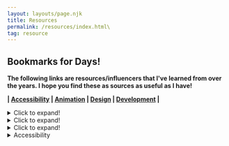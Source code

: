 ```yaml
---
layout: layouts/page.njk
title: Resources
permalink: /resources/index.html\
tag: resource
---
```

## Bookmarks for Days!

**The following links are resources/influencers that I've learned from over the years. I hope you find these as sources
as useful as I have!**

**\| [Accessibility](#accessibility) | [Animation](#animation) | [Design](#design) | [Development](#development) |**

<details>
	<summary>Click to expand!</summary>

	## Heading
	1. A numbered
	2. list
	* With some
	* Sub bullets
</details>

<details>
	<summary>Click to expand!</summary>

	## Heading
	1. A numbered
	2. list
	* With some
	* Sub bullets
</details>

<details>
	<summary>Click to expand!</summary>

	## Heading
	1. A numbered
	2. list
	* With some
	* Sub bullets
</details>

<details>
	<summary>Accessibility</summary>

	* **Standard**

	* [W3C Accessibility Standards Overview](https://www.w3.org/WAI/standards-guidelines/)
	* [Web Content Accessibility Guidelines (WCAG) 2.0](https://www.w3.org/TR/WCAG20/)
	* [Standards for Writing Accessibly](https://alistapart.com/article/standards-for-writing-accessibly/)
	* [HTML: A good basis for accessibility](https://developer.mozilla.org/en-US/docs/Learn/Accessibility/HTML)
	* **Navigation**

	* [Accessible Mobile Navigation](https://www.a11ymatters.com/pattern/mobile-nav/)
	* [Accessibility for Hamburger Menu](https://medium.com/@linlinghao/accessibility-for-hamburger-menu-a37fa9617a89)
	* **Strategy**

	* [ADA Website Compliance: Preparing Your College or University
	Website](https://www.oho.com/blog/ada-website-compliance-preparing-your-college-or-university-website)
	* [Checklist to Comply with ADA Accessibility in Higher
	Education](https://opensenselabs.com/blog/articles/checklist-comply-ada-accessibility-higher-education)
	* [ADA Title II Action Guide for State and Local Governments](https://www.adaactionguide.org/action-steps)
	* [Making the Web More Accessible Using Machine
	Learning](https://medium.com/myplanet-musings/making-the-web-more-accessible-using-machine-learning-8a32eaafdb3a)
	* [14 easy ways to make your website more
	accessible](https://www.creativebloq.com/advice/14-easy-ways-to-make-your-website-more-accessible)
	* [A11y at Clio: How We Build Accessible UI Web
	Components](https://labs.clio.com/a11y-at-clio-how-we-build-accessible-ui-web-components-b31d8e1fef23)
	* [United States Web Design System](https://designsystem.digital.gov/)
	* [Checklist to avoid the most common accessibility
	errors](https://www.brucelawson.co.uk/2019/checklist-to-avoid-the-most-common-accessibility-errors/)
	* [Web Accessibility Tutorials](https://www.w3.org/WAI/tutorials/)
	* [How to be a keyboard accessibility super hero](http://simplyaccessible.com/article/keyboard-superhero/)
	* [Writing CSS with Accessibility in
	Mind](https://medium.com/@matuzo/writing-css-with-accessibility-in-mind-8514a0007939)
	* [Unexpected accessibility tips](https://www.cjcid.com/articles/unexpected-a11y-tips/)
	* [5 ways content can improve your websites’ accessibility — and overall
	UX](https://webflow.com/blog/5-ways-content-can-improve-your-websites-accessibility-and-overall-ux)
	* [Start with empathy](https://simplyaccessible.com/article/empathy/)
	* **Misc Resources**

	* [The state of accessible web UI frameworks](https://darekkay.com/blog/accessible-ui-frameworks/)
	* [Accessibility Update Towards 2020](https://www.boye-co.com/blog/2019/10/3/accessibility-update-towards-2020)
	* [Growing Accessibility Conversations](https://css-tricks.com/growing-accessibility-conversations/)
	* [Accessibility Reviews](https://a11y.reviews/)
	* [Enhancing The Clickable Area Size](https://ishadeed.com/article/clickable-area/)
	* [Web Components and the Accessibility Object model (AOM)](https://www.24a11y.com/2019/web-components-and-the-aom/)
	* [VICE VERSA - diagonal UI optimized for single hand
	IX](https://www.behance.net/gallery/12419409/VICE-VERSA-diagonal-UI-optimized-for-a-single-hand-IX)
	* [Accessibility in JavaScript Applications](https://marcysutton.github.io/js-a11y-workshop/)
	* [PUXL - framework](https://puxl.io/)
	* [Nutrition Cards for Accessible Components](https://davatron5000.github.io/a11y-nutrition-cards/)
	* [The A11Y Project](https://a11yproject.com/)
	* [Periodic Table of ARIA 1.0 Roles](https://dylanb.github.io/periodic-aria-roles.html)
	* [WAI-ARIA Authoring Practices 1.1](https://www.w3.org/TR/wai-aria-practices/)
	* [Accessible Rich Internet Applications (WAI-ARIA) 1.1](https://www.w3.org/TR/wai-aria/)
	* [Web Fundamentals - Accessibility](https://developers.google.com/web/fundamentals/accessibility)
	* [Accessibility a Developer's User Story](https://www.telerik.com/blogs/accessibility-developers-user-story)
	* [Accessibility Support](https://a11ysupport.io/)
	* [Using ARIA to enhance SVG
	accessibility](https://developer.paciellogroup.com/blog/2013/12/using-aria-enhance-svg-accessibility/)
	* [8 things parenting taught me about
	accessibility](https://simplyaccessible.com/article/8-things-parenting-taught-accessibility/)
	* [Sara Soueidan - What a Year of Learning and Teaching Accessibility Taught
	Me](https://www.sarasoueidan.com/blog/what-accessibility-taught-me/)
	* [Web Content Accessibility Guidelines (WCAG) Conformance](https://www.deque.com/wcag/)
	* [Website Accessibility – How you can make your website function for people of all abilities, even if you’re not a
	coder](https://strategybykatie.com/website-accessibility-how-you-can-make-your-website-function-for-people-of-all-abilities-even-if-youre-not-a-coder/)
	* [The A11Y Project - Patterns](https://a11yproject.com/patterns/)
	* [Truths about digital accessibility](https://ericwbailey.design/writing/truths-about-digital-accessibility.html)
	* [Libraries and Accessibility: Accessible
	Websites](https://libguides.ctstatelibrary.org/dld/accessibility/websites)
	* [Using the Accessibility Checker on Web
	Pages](https://www.blackbaud.com/files/support/helpfiles/luminate-online/help/Subsystems/Administrator/Content/Ref/Admin_Accessibility_Checker.html)
	* [A smartphone accessibility primer; or, how I learned to stop worrying and master mobile
	accessibility](https://simplyaccessible.com/article/smartphone-a11y-primer-1/)
	* [Finding the willing: cultivating engagement for
	accessibility](https://simplyaccessible.com/article/finding-willing-cultivating-engagement-accessibility/)
	* [Accessibility Matters](https://www.a11ymatters.com/)
	* [No Style Design System](http://nostyle.herokuapp.com/)
	* **Examples**

	* [Accessibility at Yale](https://usability.yale.edu/web-accessibility/accessibility-yale)
	* [Clever](https://clever.com/)
	* [Carnegie Museums of Pittsburgh - Innovation Studio LogoWeb Accessibility
	Guidelines](http://web-accessibility.carnegiemuseums.org/)
	* [Apple - Accessibility](https://www.apple.com/accessibility/)
	* [Deque - Pattern library](https://pattern-library.dequelabs.com/)
	* [A11Y - Style Guide](https://a11y-style-guide.com/style-guide/)
	* **Tools/Testing**

	* [Accessibility Inspector
	(Firefox)](https://marcozehe.de/2018/04/11/introducing-the-accessibility-inspector-in-the-firefox-developer-tools/)
	* [WAVE Web Accessibility Evaluation Tool](http://wave.webaim.org/)
	* [Accessibility Inspector
	(Firefox)](https://marcozehe.de/2018/04/11/introducing-the-accessibility-inspector-in-the-firefox-developer-tools/)
	* [Little Forest](https://littleforest.co.uk/)
	* [HTML CodeSniffer](http://squizlabs.github.io/HTML_CodeSniffer/)
	* [Accessibility Insights](https://accessibilityinsights.io/)
	* [webhint](https://webhint.io/)
	* [WebAIM - Contrast Checker](https://webaim.org/resources/contrastchecker/)
	* [accessiBe](https://accessibe.com/)
	* [HTML5 Accessibility](https://www.html5accessibility.com/)
	* [a11y.css - Extension](https://ffoodd.github.io/a11y.css/)
	* [Accessibility Testing Tools](https://css-tricks.com/accessibility-testing-tools/)
	* [Web Accessibility: Tools and Considerations](https://www.sitepoint.com/web-accessibility-tools-considerations/)
	* [Assistive Technologies I Test With](https://daverupert.com/2018/07/assistive-technologies-i-test-with/)
	* **Forms**

	* [Accessibility Inspector
	(Firefox)](https://marcozehe.de/2018/04/11/introducing-the-accessibility-inspector-in-the-firefox-developer-tools/)
	* [How Can I Make My Forms A Little More
	Accessible?](https://medium.com/@roblcopeland/how-can-i-make-my-forms-a-little-more-accessible-1726d63210f2)
	* [USWDS - Form controls](https://designsystem.digital.gov/components/form-controls/)
	* [USWDS - Form templates](https://designsystem.digital.gov/components/form-templates/)
	* [Where to put buttons on forms](https://adamsilver.io/articles/where-to-put-buttons-in-forms/)
	* [Making a Better Custom Select Element](https://24ways.org/2019/making-a-better-custom-select-element/)
	* [Multi-page Forms](https://www.w3.org/WAI/tutorials/forms/multi-page/)
	* [Accessibility testing a multi-channel form
	wizard](https://vfowler.com/accessibility-testing-multi-channel-form-wizard/)
	* **Legal**

	* [Higher Ed Accessibility Lawsuits, Complaints, and
	Settlements](https://www.d.umn.edu/~lcarlson/atteam/lawsuits.html)
	* [Feds Prod Universities to Address Website Accessibility
	Complaints](https://www.insidehighered.com/news/2018/11/06/universities-still-struggle-make-websites-accessible-all)
	* **Influencers**

	* [Kristina Podnar](https://www.kpodnar.com/)
	* [Sara Soueidan](https://www.sarasoueidan.com/)
	* [Sergei Kriger](https://www.sergeikriger.com/)
	* [Aaron Gustafson](https://www.aaron-gustafson.com/)
	* **Code**

	* [CodePen - Hamburger Menu](https://codepen.io/shadeed/pen/PMygee)
	* [Having a Little Fun With Custom Focus
	Styles](https://css-tricks.com/having-a-little-fun-with-custom-focus-styles/)
	* **Documents**

	* [Kristina Podnar - Branding
	Policy](https://docs.google.com/document/d/1Bka7B6oeyF0N8H_kpR0oWtNQqoZkwvv1YcSlBXOy0CU/edit?usp=sharing)
	* [Kristina Podnar - Logo
	standard](https://docs.google.com/document/d/1cgjG_LYLcjxJkklF-JkOxo-mFNX9cKXjx0WVT9Stl7U/edit?usp=sharing)
	* [Kristina Podnar - Privacy
	policy](https://docs.google.com/document/d/1lLZWnkZPWn8HVjR3nkH1lv2AHscaHjntjbeKPrKtp-M/edit?usp=sharing)
	* [Kristina Podnar - Privacy
	statement](https://docs.google.com/document/d/1ZeHNfqBDOXd7ZmTKIG9UFVukH75AJqZyAsEyM5QQ7dM/edit)
	* [Kristina Podnar - Accessibility policy we developed for Greg
	V](https://docs.google.com/document/d/12bQ7zFqiS5KLnDSC4nQU60JoL0CJarujsDUtlEB_KXI/edit?usp=sharing)
</details>